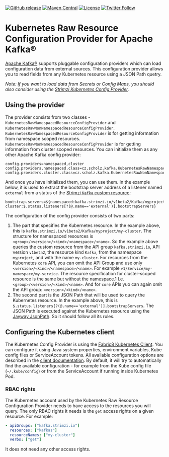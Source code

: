 [![GitHub release](https://img.shields.io/github/release/scholzj/kafka-kubernetes-raw-resource-config-provider.svg)](https://github.com/scholzj/kafka-kubernetes-raw-resource-config-provider/releases/latest)
[![Maven Central](https://maven-badges.herokuapp.com/maven-central/cz.scholz/kafka-kubernetes-raw-resource-config-provider/badge.svg)](https://maven-badges.herokuapp.com/maven-central/cz.scholz/kafka-kubernetes-raw-resource-config-provider)
[![License](https://img.shields.io/badge/license-Apache--2.0-blue.svg)](http://www.apache.org/licenses/LICENSE-2.0)
[![Twitter Follow](https://img.shields.io/twitter/follow/scholzj?style=social)](https://twitter.com/scholzj)

# Kubernetes Raw Resource Configuration Provider for Apache Kafka®

[Apache Kafka®](https://kafka.apache.org) supports pluggable configuration providers which can load configuration data from external sources.
This configuration provider allows you to read fields from any Kubernetes resource using a JSON Path quetry.

_Note: If you want to load data from Secrets or Config Maps, you should also consider using the [Strimzi Kubernetes Config Provider](https://github.com/strimzi/kafka-kubernetes-config-provider)._

## Using the provider

The provider consists from two classes - `KubernetesRawNamespacedResourceConfigProvider` and `KubernetesRawNonNamespacedResourceConfigProvider`.
`KubernetesRawNamespacedResourceConfigProvider` is for getting information from namespace scoped resources.
`KubernetesRawNonNamespacedResourceConfigProvider` is for getting information from cluster scoped resources.
You can initialize them as any other Apache Kafka config provider:

```properties
config.providers=namespaced,cluster
config.providers.namespaced.class=cz.scholz.kafka.KubernetesRawNamespacedResourceConfigProvider
config.providers.cluster.class=cz.scholz.kafka.KubernetesRawNonNamespacedResourceConfigProvider
```

And once you have initialized them, you can use them.
In the example below, it is used to extract the bootstrap server address of a listener named `external` from a status of the [Strimzi `Kafka` custom resource](https://strimzi.io):

```properties
bootstrap.servers=${namespaced:kafka.strimzi.io/v1beta2/Kafka/myproject/my-cluster:$.status.listeners[?(@.name=='external')].bootstrapServers}
```

The configuration of the config provider consists of two parts:
1) The part that specifies the Kubernetes resource.
   In the example above, this is `kafka.strimzi.io/v1beta2/Kafka/myproject/my-cluster`.
   The structure for namespaced resources is `<group>/<version>/<kind>/<namespace>/<name>`.
   So the example above queries the custom resource from the API group `kafka.strimzi.io`, API version `v1beta2`, the resource kind `Kafka`, from the namespace `myproject`, and with the name `my-cluster`.
   For resources from the Kubernetes `core` API, you can omit the API Group and use only `<version>/<kind>/<namespace>/<name>`.
   For example `v1/Service/my-namespace/my-service`.
   The resource specification for cluster-scoped resource is the same but without the namespace.1
   I.e. `<group>/<version>/<kind>/<name>`.
   And for `core` APIs yuo can again omit the API group: `<version>/<kind>/<name>`.
2) The second part is the JSON Path that will be used to query the Kubernetes resource.
   In the example above, this is `$.status.listeners[?(@.name=='external')].bootstrapServers`.
   The JSON Path is executed against the Kubernetes resource using the [Jayway JsonPath](https://github.com/json-path/JsonPath).
   So it should follow all its rules.

## Configuring the Kubernetes client

The Kubernetes Config Provider is using the [Fabric8 Kubernetes Client](https://github.com/fabric8io/kubernetes-client).
You can configure it using Java system properties, environment variables, Kube config files or ServiceAccount tokens.
All available configuration options are described in the [client documentation](https://github.com/fabric8io/kubernetes-client#configuring-the-client).
By default, it will try to automatically find the available configuration - for example from the Kube config file (`~/.kube/config`) or from the ServiceAccount if running inside Kubernetes Pod.

### RBAC rights

The Kubernetes account used by the Kubernetes Raw Resource Configuration Provider needs to have access to the resources you will query.
The only RBAC rights it needs is the `get` access rights on a given resource.
For example:

```yaml
- apiGroups: ["kafka.strimzi.io"]
  resources: ["kafkas"]
  resourceNames: ["my-cluster"]
  verbs: ["get"]
```

It does not need any other access rights.
